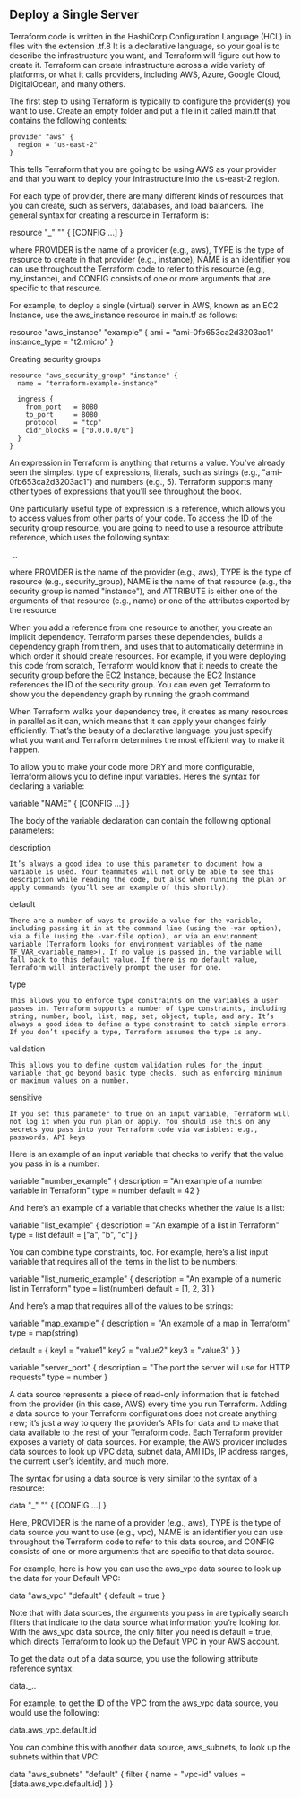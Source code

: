 ## Deploy a Single Server

Terraform code is written in the HashiCorp Configuration Language (HCL) in files with the extension .tf.8 It is a declarative language, so your goal is to describe the infrastructure you want, and Terraform will figure out how to create it. Terraform can create infrastructure across a wide variety of platforms, or what it calls providers, including AWS, Azure, Google Cloud, DigitalOcean, and many others.

The first step to using Terraform is typically to configure the provider(s) you want to use. Create an empty folder and put a file in it called main.tf that contains the following contents:

```
provider "aws" {
  region = "us-east-2"
}

```

This tells Terraform that you are going to be using AWS as your provider and that you want to deploy your infrastructure into the us-east-2 region. 

For each type of provider, there are many different kinds of resources that you can create, such as servers, databases, and load balancers. The general syntax for creating a resource in Terraform is:

resource "<PROVIDER>_<TYPE>" "<NAME>" {
  [CONFIG ...]
}

where PROVIDER is the name of a provider (e.g., aws), TYPE is the type of resource to create in that provider (e.g., instance), NAME is an identifier you can use throughout the Terraform code to refer to this resource (e.g., my_instance), and CONFIG consists of one or more arguments that are specific to that resource.

For example, to deploy a single (virtual) server in AWS, known as an EC2 Instance, use the aws_instance resource in main.tf as follows:

resource "aws_instance" "example" {
  ami           = "ami-0fb653ca2d3203ac1"
  instance_type = "t2.micro"
}

Creating security groups
```
resource "aws_security_group" "instance" {
  name = "terraform-example-instance"

  ingress {
    from_port   = 8080
    to_port     = 8080
    protocol    = "tcp"
    cidr_blocks = ["0.0.0.0/0"]
  }
}
```
An expression in Terraform is anything that returns a value. You’ve already seen the simplest type of expressions, literals, such as strings (e.g., "ami-0fb653ca2d3203ac1") and numbers (e.g., 5). Terraform supports many other types of expressions that you’ll see throughout the book.

One particularly useful type of expression is a reference, which allows you to access values from other parts of your code. To access the ID of the security group resource, you are going to need to use a resource attribute reference, which uses the following syntax:

<PROVIDER>_<TYPE>.<NAME>.<ATTRIBUTE>

where PROVIDER is the name of the provider (e.g., aws), TYPE is the type of resource (e.g., security_group), NAME is the name of that resource (e.g., the security group is named "instance"), and ATTRIBUTE is either one of the arguments of that resource (e.g., name) or one of the attributes exported by the resource 

When you add a reference from one resource to another, you create an implicit dependency. Terraform parses these dependencies, builds a dependency graph from them, and uses that to automatically determine in which order it should create resources. For example, if you were deploying this code from scratch, Terraform would know that it needs to create the security group before the EC2 Instance, because the EC2 Instance references the ID of the security group. You can even get Terraform to show you the dependency graph by running the graph command

When Terraform walks your dependency tree, it creates as many resources in parallel as it can, which means that it can apply your changes fairly efficiently. That’s the beauty of a declarative language: you just specify what you want and Terraform determines the most efficient way to make it happen.

To allow you to make your code more DRY and more configurable, Terraform allows you to define input variables. Here’s the syntax for declaring a variable:

variable "NAME" {
  [CONFIG ...]
}

The body of the variable declaration can contain the following optional parameters:

description

    It’s always a good idea to use this parameter to document how a variable is used. Your teammates will not only be able to see this description while reading the code, but also when running the plan or apply commands (you’ll see an example of this shortly).
default

    There are a number of ways to provide a value for the variable, including passing it in at the command line (using the -var option), via a file (using the -var-file option), or via an environment variable (Terraform looks for environment variables of the name TF_VAR_<variable_name>). If no value is passed in, the variable will fall back to this default value. If there is no default value, Terraform will interactively prompt the user for one.
type

    This allows you to enforce type constraints on the variables a user passes in. Terraform supports a number of type constraints, including string, number, bool, list, map, set, object, tuple, and any. It’s always a good idea to define a type constraint to catch simple errors. If you don’t specify a type, Terraform assumes the type is any.
validation

    This allows you to define custom validation rules for the input variable that go beyond basic type checks, such as enforcing minimum or maximum values on a number.
sensitive

    If you set this parameter to true on an input variable, Terraform will not log it when you run plan or apply. You should use this on any secrets you pass into your Terraform code via variables: e.g., passwords, API keys


Here is an example of an input variable that checks to verify that the value you pass in is a number:

variable "number_example" {
  description = "An example of a number variable in Terraform"
  type        = number
  default     = 42
}

And here’s an example of a variable that checks whether the value is a list:

variable "list_example" {
  description = "An example of a list in Terraform"
  type        = list
  default     = ["a", "b", "c"]
}

You can combine type constraints, too. For example, here’s a list input variable that requires all of the items in the list to be numbers:

variable "list_numeric_example" {
  description = "An example of a numeric list in Terraform"
  type        = list(number)
  default     = [1, 2, 3]
}

And here’s a map that requires all of the values to be strings:

variable "map_example" {
  description = "An example of a map in Terraform"
  type        = map(string)

  default = {
    key1 = "value1"
    key2 = "value2"
    key3 = "value3"
  }
}

variable "server_port" {
  description = "The port the server will use for HTTP requests"
  type        = number
}

A data source represents a piece of read-only information that is fetched from the provider (in this case, AWS) every time you run Terraform. Adding a data source to your Terraform configurations does not create anything new; it’s just a way to query the provider’s APIs for data and to make that data available to the rest of your Terraform code. Each Terraform provider exposes a variety of data sources. For example, the AWS provider includes data sources to look up VPC data, subnet data, AMI IDs, IP address ranges, the current user’s identity, and much more.

The syntax for using a data source is very similar to the syntax of a resource:

data "<PROVIDER>_<TYPE>" "<NAME>" {
  [CONFIG ...]
}

Here, PROVIDER is the name of a provider (e.g., aws), TYPE is the type of data source you want to use (e.g., vpc), NAME is an identifier you can use throughout the Terraform code to refer to this data source, and CONFIG consists of one or more arguments that are specific to that data source.

 For example, here is how you can use the aws_vpc data source to look up the data for your Default VPC:

data "aws_vpc" "default" {
  default = true
}

Note that with data sources, the arguments you pass in are typically search filters that indicate to the data source what information you’re looking for. With the aws_vpc data source, the only filter you need is default = true, which directs Terraform to look up the Default VPC in your AWS account.

To get the data out of a data source, you use the following attribute reference syntax:

data.<PROVIDER>_<TYPE>.<NAME>.<ATTRIBUTE>

For example, to get the ID of the VPC from the aws_vpc data source, you would use the following:

data.aws_vpc.default.id

You can combine this with another data source, aws_subnets, to look up the subnets within that VPC:

data "aws_subnets" "default" {
  filter {
    name   = "vpc-id"
    values = [data.aws_vpc.default.id]
  }
}